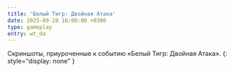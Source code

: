 ```yaml
---
title: 'Белый Тигр: Двойная Атака'
date: 2025-09-28 16:00:00 +0300
type: gameplay
entry: wt_da
---
```


Скриншоты, приуроченные к событию «Белый Тигр: Двойная Атака».
{: style="display: none" }
